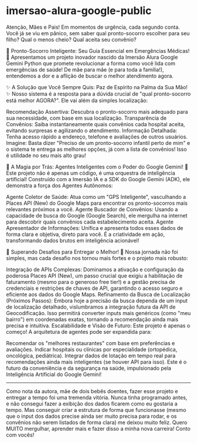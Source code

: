 # imersao-alura-google-public
Atenção, Mães e Pais! Em momentos de urgência, cada segundo conta. Você já se viu em pânico, sem saber qual pronto-socorro escolher para seu filho? Qual o menos cheio? Qual aceita seu convênio?

🚀 Pronto-Socorro Inteligente: Seu Guia Essencial em Emergências Médicas! 🚀
Apresentamos um projeto inovador nascido da Imersão Alura Google Gemini Python que promete revolucionar a forma como você lida com emergências de saúde! De mãe para mãe (e para toda a família!), entendemos a dor e a aflição de buscar o melhor atendimento agora.

✨ A Solução que Você Sempre Quis: Paz de Espírito na Palma da Sua Mão! ✨
Nosso sistema é a resposta para a dúvida crucial de "qual pronto-socorro está melhor AGORA?". Ele vai além da simples localização:

Recomendação Assertiva: Descubra o pronto-socorro mais adequado para sua necessidade, com base em sua localização.
Transparência de Convênios: Saiba instantaneamente quais convênios cada hospital aceita, evitando surpresas e agilizando o atendimento.
Informação Detalhada: Tenha acesso rápido a endereço, telefone e avaliações de outros usuários.
Imagine: Basta dizer "Preciso de um pronto-socorro infantil perto de mim" e o sistema te entrega as melhores opções, já com a lista de convênios! Isso é utilidade no seu mais alto grau!

🧠 A Magia por Trás: Agentes Inteligentes com o Poder do Google Gemini! 🧠
Este projeto não é apenas um código, é uma orquestra de inteligência artificial! Construído com a Imersão IA e a SDK do Google Gemini (ADK), ele demonstra a força dos Agentes Autônomos:

Agente Coletor de Saúde: Atua como um "GPS Inteligente", vasculhando a Places API (New) do Google Maps para encontrar os pronto-socorros mais relevantes próximos a você.
Agente Buscador de Convênios: Usando a capacidade de busca do Google (Google Search), ele mergulha na internet para descobrir quais convênios cada estabelecimento aceita.
Agente Apresentador de Informações: Unifica e apresenta todos esses dados de forma clara e objetiva, direto para você.
É a criatividade em ação, transformando dados brutos em inteligência acionável!

💪 Superando Desafios para Entregar o Melhor! 💪
Nossa jornada não foi simples, mas cada desafio nos tornou mais fortes e o projeto mais robusto:

Integração de APIs Complexas: Dominamos a ativação e configuração da poderosa Places API (New), um passo crucial que exigiu a habilitação de faturamento (mesmo para o generoso free tier!) e a gestão precisa de credenciais e restrições de chaves de API, garantindo o acesso seguro e eficiente aos dados do Google Maps.
Refinamento da Busca de Localização (Próximos Passos): Embora hoje a precisão da busca dependa de um input de localização detalhado, vislumbramos a integração futura da API de Geocodificação. Isso permitirá converter inputs mais genéricos (como "meu bairro") em coordenadas exatas, tornando a recomendação ainda mais precisa e intuitiva.
Escalabilidade e Visão de Futuro:
Este projeto é apenas o começo! A arquitetura de agentes pode ser expandida para:

Recomendar os "melhores restaurantes" com base em preferências e avaliações.
Indicar hospitais ou clínicas por especialidade (ortopédica, oncológica, pediátrica).
Integrar dados de lotação em tempo real para recomendações ainda mais inteligentes (se houver API para isso).
Este é o futuro da conveniência e da segurança na saúde, impulsionado pela Inteligência Artificial do Google Gemini!

--------------
Como nota da autora, mãe de dois bebês doentes, fazer esse projeto e entregar a tempo foi uma tremenda vitória. Nunca tinha programado antes, e não consegui fazer a exibição dos dados ficarem como eu gostaria a tempo. Mas conseguir criar a estrutura de forma que funcionasse (mesmo que o input dos dados precise ainda ser muito precisa para rodar, e os convênios não serem listados de forma clara) me deixou muito feliz. Quero MUITO mergulhar, aprender mais e fazer disso a minha nova carreira! Conto com vocês!
